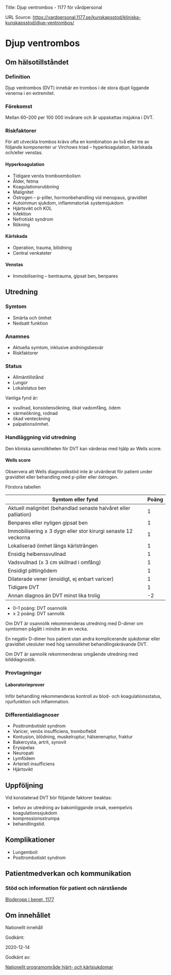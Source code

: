 Title: Djup ventrombos - 1177 för vårdpersonal

URL Source: https://vardpersonal.1177.se/kunskapsstod/kliniska-kunskapsstod/djup-ventrombos/

Djup ventrombos
===============

Om hälsotillståndet
-------------------

### Definition

Djup ventrombos (DVT) innebär en trombos i de stora djupt liggande venerna i en extremitet.

### Förekomst

Mellan 60–200 per 100 000 invånare och år uppskattas insjukna i DVT.

### Riskfaktorer

För att utveckla trombos krävs ofta en kombination av två eller tre av följande komponenter ur Virchows triad – hyperkoagulation, kärlskada och/eller venstas.

#### Hyperkoagulation

*   Tidigare venös tromboembolism 
*   Ålder, fetma 
*   Koagulationsrubbning 
*   Malignitet 
*   Östrogen – p-piller, hormonbehandling vid menopaus, graviditet 
*   Autoimmun sjukdom, inflammatorisk systemsjukdom
*   Hjärtsvikt och KOL 
*   Infektion
*   Nefrotiskt syndrom 
*   Rökning

#### Kärlskada

*   Operation, trauma, blödning
*   Central venkateter

#### Venstas

*   Immobilisering – bentrauma, gipsat ben, benpares

Utredning
---------

### Symtom

*   Smärta och ömhet
*   Nedsatt funktion

### Anamnes

*   Aktuella symtom, inklusive andningsbesvär
*   Riskfaktorer

### Status

*   Allmäntillstånd
*   Lungor
*   Lokalstatus ben

Vanliga fynd är:

*   svullnad, konsistensökning, ökat vadomfång, ödem
*   värmeökning, rodnad
*   ökad venteckning
*   palpationsömhet.

### Handläggning vid utredning

Den kliniska sannolikheten för DVT kan värderas med hjälp av Wells score.

#### Wells score

Observera att Wells diagnostikstöd inte är utvärderat för patient under graviditet eller behandling med p-piller eller östrogen.

Förstora tabellen

| Symtom eller fynd | Poäng |
| --- | --- |
| Aktuell malignitet (behandlad senaste halvåret eller palliation) | 1 |
| Benpares eller nyligen gipsat ben | 1 |
| Immobilisering ≥ 3 dygn eller stor kirurgi senaste 12 veckorna | 1 |
| Lokaliserad ömhet längs kärlsträngen | 1 |
| Ensidig helbenssvullnad | 1 |
| Vadsvullnad (≥ 3 cm skillnad i omfång) | 1 |
| Ensidigt pittingödem | 1 |
| Dilaterade vener (ensidigt, ej enbart varicer) | 1 |
| Tidigare DVT | 1 |
| Annan diagnos än DVT minst lika trolig | \-2 |

*   0–1 poäng: DVT osannolik
*   ≥ 2 poäng: DVT sannolik

Om DVT är osannolik rekommenderas utredning med D-dimer om symtomen pågått i mindre än en vecka.

En negativ D-dimer hos patient utan andra komplicerande sjukdomar eller graviditet utesluter med hög sannolikhet behandlingskrävande DVT.

Om DVT är sannolik rekommenderas omgående utredning med bilddiagnostik.

### Provtagningar

#### Laboratorieprover

Inför behandling rekommenderas kontroll av blod- och koagulationsstatus, njurfunktion och inflammation.

### Differentialdiagnoser

*   Posttrombotiskt syndrom
*   Varicer, venös insufficiens, tromboflebit
*   Kontusion, blödning, muskelruptur, hälseneruptur, fraktur
*   Bakercysta, artrit, synovit
*   Erysipelas
*   Neuropati
*   Lymfödem
*   Arteriell insufficiens
*   Hjärtsvikt

Uppföljning
-----------

Vid konstaterad DVT bör följande faktorer beaktas:

*   behov av utredning av bakomliggande orsak, exempelvis koagulationssjukdom
*   kompressionsstrumpa
*   behandlingstid.

Komplikationer
--------------

*   Lungemboli
*   Posttrombotiskt syndrom

Patientmedverkan och kommunikation
----------------------------------

### Stöd och information för patient och närstående

[Blodpropp i benet, 1177](https://www.1177.se/sjukdomar--besvar/hjarta-och-blodkarl/blodkarl/blodpropp-i-benet/)

Om innehållet
-------------

Nationellt innehåll

Godkänt:

2020-12-14

Godkänt av:

[Nationellt programområde hjärt- och kärlsjukdomar](https://kunskapsstyrningvard.se/kunskapsstyrningvard/programomradenochsamverkansgrupper/nationellaprogramomraden/npohjartochkarlsjukdomar.56430.html)
